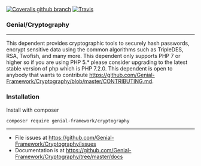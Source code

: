 [![Coveralls github branch](https://img.shields.io/coveralls/github/Genial-Framework/Cryptography/master.svg?style=flat-square)](https://coveralls.io/github/Genial-Framework/Cryptography?branch=master) [![Travis](https://img.shields.io/travis/Genial-Framework/Cryptography.svg?style=flat-square)](https://travis-ci.org/Genial-Framework/Cryptography) 

### Genial/Cryptography

-------
This dependent provides cryptographic tools to securely hash passwords, encrypt sensitive data using the common algorithms such as TripleDES, RSA, Twofish, and many more. This dependent only supports PHP 7 or higher so if you are using PHP 5.* please consider upgrading to the latest stable version of php which is PHP 7.2.0. This dependent is open to anybody that wants to contribute <https://github.com/Genial-Framework/Cryptography/blob/master/CONTRIBUTING.md>.

### Installation

Install with composer

```
composer require genial-framework/cryptography
```

-------
- File issues at https://github.com/Genial-Framework/Cryptography/issues
- Documentation is at https://github.com/Genial-Framework/Cryptography/tree/master/docs

